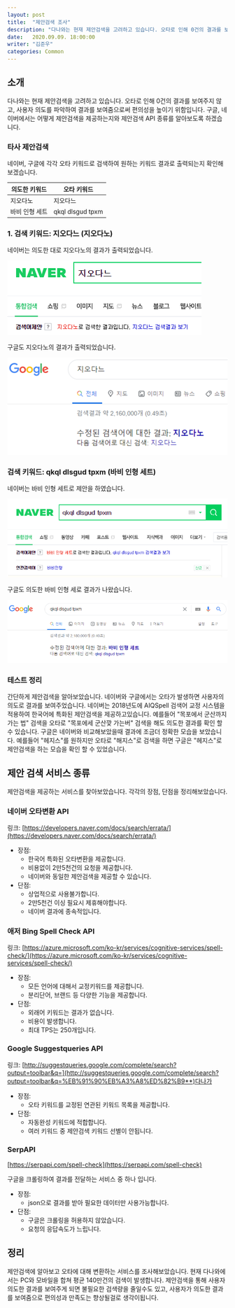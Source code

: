 ```yaml
---
layout: post
title:  "제안검색 조사"
description: "다나와는 현재 제안검색을 고려하고 있습니다. 오타로 인해 0건의 결과를 보여주지 않고, 사용자 의도를 파악하여 결과를 보여줌으로써 편의성을 높이기 위함입니다. 구글, 네이버에서는 어떻게 제안검색을 제공하는지와 제안검색 API 종류를 알아보도록 하겠습니다." 
date:   2020.09.09. 18:00:00
writer: "김준우"  
categories: Common 
---
```

## 소개

다나와는 현재 제안검색을 고려하고 있습니다. 오타로 인해 0건의 결과를 보여주지 않고, 사용자 의도를 파악하여 결과를 보여줌으로써 편의성을 높이기 위함입니다. 구글, 네이버에서는 어떻게 제안검색을 제공하는지와 제안검색 API 종류를 알아보도록 하겠습니다.

### 타사 제안검색

네이버, 구글에 각각 오타 키워드로 검색하여 원하는 키워드 결과로 출력되는지 확인해보겠습니다.


|의도한 키워드 | 오타 키워드 |
| --- | --- |
| 지오다노 | 지오다느 |
| 바비 인형 세트 | qkql dlsgud tpxm |


   
### 1. 검색 키워드: 지오다느 (지오다노)

네이버는 의도한 대로 지오다노의 결과가 출력되었습니다.

![/images/2020-09-09-Common-suggest-search/Untitled.png](/images/2020-09-09-Common-suggest-search/Untitled.png)

구글도 지오다노의 결과가 출력되었습니다.

![/images/2020-09-09-Common-suggest-search/Untitled%201.png](/images/2020-09-09-Common-suggest-search/Untitled%201.png)

### 검색 키워드: qkql dlsgud tpxm (바비 인형 세트)

네이버는 바비 인형 세트로 제안을 하였습니다.

![/images/2020-09-09-Common-suggest-search/Untitled%202.png](/images/2020-09-09-Common-suggest-search/Untitled%202.png)

구글도 의도한 바비 인형 세로 결과가 나왔습니다.

![/images/2020-09-09-Common-suggest-search/Untitled%203.png](/images/2020-09-09-Common-suggest-search/Untitled%203.png)

### 테스트 정리

간단하게 제안검색을 알아보았습니다. 네이버와 구글에서는 오타가 발생하면 사용자의 의도로 결과를 보여주었습니다. 네이버는 2018년도에 AIQSpell 검색어 교정 시스템을 적용하여 한국어에 특화된 제안검색을 제공하고있습니다. 예를들어 "목포에서 군산까지 가는 법" 검색을 오타로 "목포에세 군산깢 가는버" 검색을 해도 의도한 결과를 확인 할 수 있습니다. 구글은 네이버와 비교해보았을때 결과에 조금더 정확한 모습을 보았습니다. 예를들어 "헤지스"를 원하지만 오타로 "해지스"로 검색을 하면 구글은 "헤지스"로 제안검색을 하는 모습을 확인 할 수 있었습니다.

## 제안 검색 서비스 종류

제안검색을 제공하는 서비스를 찾아보았습니다. 각각의 장점, 단점을 정리해보았습니다.

### 네이버 오타변환 API

링크: [https://developers.naver.com/docs/search/errata/](https://developers.naver.com/docs/search/errata/)

- 장점:
    - 한국어 특화된 오타변환을 제공합니다.
    - 비용없이 2만5천건의 요청을 제공합니다.
    - 네이버와 동일한 제안검색을 제공할 수 있습니다.
- 단점:
    - 상업적으로 사용불가합니다.
    - 2만5천건 이싱 필요시 제휴해야합니다.
    - 네이버 결과에 종속적입니다.

### 애저 Bing Spell Check API

링크: [https://azure.microsoft.com/ko-kr/services/cognitive-services/spell-check/](https://azure.microsoft.com/ko-kr/services/cognitive-services/spell-check/)

- 장점:
    - 모든 언어에 대해서 교정키워드를 제공합니다.
    - 분리단어, 브랜드 등 다양한 기능을 제공합니다.
- 단점:
    - 외래어 키워드는 결과가 없습니다.
    - 비용이 발생합니다.
    - 최대 TPS는 250개입니다.

### Google Suggestqueries API

링크: [http://suggestqueries.google.com/complete/search?output=toolbar&q=](http://suggestqueries.google.com/complete/search?output=toolbar&q=%EB%91%90%EB%A3%A8%ED%82%B9**)다나가

- 장점:
    - 오타 키워드를 교정된 연관된 키워드 목록을 제공합니다.
- 단점:
    - 자동완성 키워드에 적합합니다.
    - 여러 키워드 중 제안검색 키워드 선별이 안됩니다.

### SerpAPI

[https://serpapi.com/spell-check](https://serpapi.com/spell-check)

구글을 크롤링하여 결과를 전달하는 서비스 중 하나 입니다.

- 장점:
    - json으로 결과를 받아 필요한 데이터만 사용가능합니다.
- 단점:
    - 구글은 크롤링을 허용하지 않았습니다.
    - 요청의 응답속도가 느립니다.

## 정리

제안검색에 알아보고 오타에 대해 변환하는 서비스를 조사해보았습니다. 현재 다나와에서는 PC와 모바일을 합쳐 평균 140만건의 검색이 발생합니다. 제안검색을 통해 사용자 의도한 결과를 보여주게 되면 불필요한 검색량을 줄일수도 있고, 사용자가 의도한 결과를 보여줌으로 편의성과 만족도는 향상될걸로 생각이됩니다.